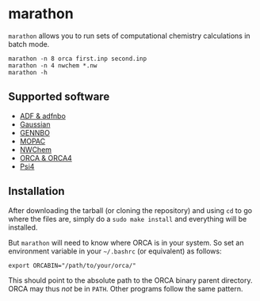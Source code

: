 # marathon

`marathon` allows you to run sets of computational chemistry calculations in batch mode.

    marathon -n 8 orca first.inp second.inp
    marathon -n 4 nwchem *.nw
    marathon -h

## Supported software

- [ADF & adfnbo](https://www.scm.com/)
- [Gaussian](http://gaussian.com/)
- [GENNBO](http://nbo6.chem.wisc.edu/)
- [MOPAC](http://openmopac.net/)
- [NWChem](http://www.nwchem-sw.org/index.php/Main_Page)
- [ORCA & ORCA4](https://orcaforum.cec.mpg.de/)
- [Psi4](http://www.psicode.org/)

## Installation

After downloading the tarball (or cloning the repository) and using `cd` to go where the files are, simply do a `sudo make install` and everything will be installed.

But `marathon` will need to know where ORCA is in your system.
So set an environment variable in your `~/.bashrc` (or equivalent) as follows:

    export ORCABIN="/path/to/your/orca/"

This should point to the absolute path to the ORCA binary parent directory.
ORCA may thus *not* be in `PATH`.
Other programs follow the same pattern.
